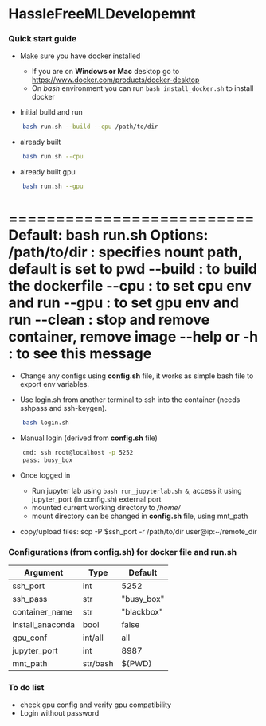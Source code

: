 # HassleFreeMLDevelopemnt
  
### Quick start guide
- Make sure you have docker installed
    - If you are on **Windows or Mac** desktop go to https://www.docker.com/products/docker-desktop
    - On *bash* environment you can run ```bash install_docker.sh``` to install docker

- Initial build and run
```bash
    bash run.sh --build --cpu /path/to/dir
```
- already built
```bash
    bash run.sh --cpu
```
- already built gpu
```bash
    bash run.sh --gpu
```

==========================
Default:
bash run.sh 
Options:
/path/to/dir : specifies nount path, default is set to pwd 
--build : to build the dockerfile
--cpu : to set cpu env and run
--gpu : to set gpu env and run
--clean : stop and remove container, remove image
--help or -h : to see this message
==========================

- Change any configs using **config.sh** file, it works as simple bash file to export env variables.

- Use login.sh from another terminal to ssh into the container (needs sshpass and ssh-keygen).
```bash
    bash login.sh
```
- Manual login (derived from **config.sh** file)
```bash
    cmd: ssh root@localhost -p 5252
    pass: busy_box
```
- Once logged in
    - Run jupyter lab using ```bash run_jupyterlab.sh &```, access it using jupyter_port (in config.sh) external port
    - mounted current working directory to */home/* 
    - mount directory can be changed in **config.sh** file, using mnt_path

- copy/upload files: scp -P $ssh_port -r /path/to/dir user@ip:~/remote_dir

### Configurations (from config.sh) for docker file and run.sh

| **Argument**     | **Type** | **Default** |
|------------------|----------|-------------|
| ssh_port         | int      | 5252        |
| ssh_pass         | str      | "busy_box"  |
| container_name   | str      | "blackbox"  |
| install_anaconda | bool     | false       |
| gpu_conf         | int/all  | all         |
| jupyter_port     | int      | 8987        |
| mnt_path         | str/bash | ${PWD}      |

### To do list

- check gpu config and verify gpu compatibility
- Login without password
